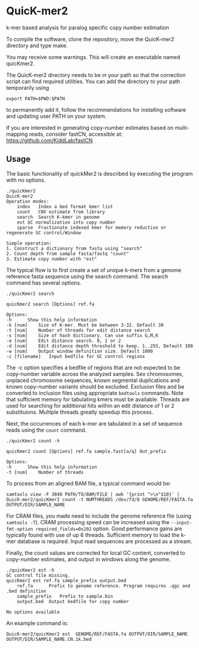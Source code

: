 # QuicK-mer2
k-mer based analysis for paralog specific copy number estimation

To compile the software, clone the repository, move the QuicK-mer2 directory and type make.

You may receive some warnings. This will create an executable named quicKmer2.  

The QuicK-mer2 directory needs to be in your path so that the correction script can find required utilities. You can add the directory to your path temporarily using

```
export PATH=$PWD:$PATH
```

to permanently add it, follow the recommendations for installing software and updating user PATH on your system.


If you are interested in generating copy-number estimates based on multi-mapping reads, consider fastCN, accessible at: https://github.com/KiddLab/fastCN

## Usage
The basic functionality of quickMer2 is described by executing the program with no options.

```
./quicKmer2 
QuicK-mer2
Operation modes: 
	index	Index a bed format kmer list
	count	CNV estimate from library
	search	Search K-kmer in genome
	est	GC normalization into copy number
	sparse	Fractionate indexed kmer for memory reduction or regenerate GC control/Window

Simple operation:
1. Construct a dictionary from fasta using "search"
2. Count depth from sample fasta/fastq "count"
3. Estimate copy number with "est"
```

The typical flow is to first create a set of unique k-mers from a genome reference fasta sequence using
the search command. The search command has several options.

```
./quicKmer2 search

quicKmer2 search [Options] ref.fa

Options:
-h		Show this help information
-k [num]	Size of K-mer. Must be between 3-32. Default 30
-t [num]	Number of threads for edit distance search
-s [num]	Size of hash dictionary. Can use suffix G,M,K
-e [num]	Edit distance search. 0, 1 or 2
-d [num]	Edit distance depth threshold to keep. 1..255, Default 100
-w [num]	Output window definition size. Default 1000
-c [filename]	Input bedfile for GC control regions
```

The -c option specifies a bedfile of regions that are not expected to be copy-number variable
across the analyzed samples. Sex chromosomes, unplaced chromosome sequences, known segmental duplications
and known copy-number variants should be excluded.  Exclusion files and be converted to inclusion files
using appropriate `bedtools` commands.  Note that sufficient memory for tabulating kmers must be available.  Threads
are used for searching for additional hits within an edit distance of 1 or 2 substituions.  Multiple threads greatly 
speedup this process. 

Next, the occurrences of each k-mer are tabulated in a set of sequence reads using the `count` command.

```
./quicKmer2 count -h

quicKmer2 count [Options] ref.fa sample.fast[a/q] Out_prefix

Options:
-h		Show this help information
-t [num]	Number of threads
```

To process from an aligned BAM file, a typical command would be:

```
samtools view -F 3840 PATH/TO/BAM/FILE | awk '{print ">\n"$10}' | 
QuicK-mer2/quicKmer2 count -t NUMTHREADS /dev/fd/0 GENOME/REF/FASTA.fa  OUTPUT/DIR/SAMPLE_NAME
```

For CRAM files, you made need to include the genome reference file (using `samtools -T`).  CRAM 
processing speed can be increased using the  `--input-fmt-option required_fields=0x202` option. 
Good performance gains are typically found with use of up 6 threads.  Sufficient memory to
load the k-mer database is required.  Input read sequences are processed as a stream. 


Finally, the count values are corrected for local GC content, converted to copy-number estimates,
and output in windows along the genome.  

```
./quicKmer2 est -h
GC control file missing.
quicKmer2 est ref.fa sample_prefix output.bed
	ref.fa		Prefix to genome reference. Program requires .qgc and .bed definition
	sample_prefix	Prefix to sample.bin
	output.bed	Output bedfile for copy number

No options available
```


An example command is:
```
QuicK-mer2/quicKmer2 est  GENOME/REF/FASTA.fa OUTPUT/DIR/SAMPLE_NAME  OUTPUT/DIR/SAMPLE_NAME.CN.1k.bed
```



